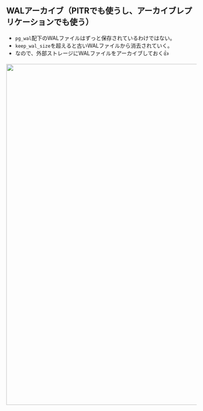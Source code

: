 ## WALアーカイブ（PITRでも使うし、アーカイブレプリケーションでも使う）

- `pg_wal`配下のWALファイルはずっと保存されているわけではない。
- `keep_wal_size`を超えると古いWALファイルから消去されていく。
- なので、外部ストレージにWALファイルをアーカイブしておく👍

<img width="900px" src="https://github.com/user-attachments/assets/84932715-b76a-4c91-b3d7-f3c790a64c91" />

